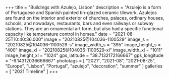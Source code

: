 +++
title = "Buildings with Azulejo, Lisbon"
description = "Azulejo is a form of Portuguese and Spanish painted tin-glazed ceramic tilework. Azulejos are found on the interior and exterior of churches, palaces, ordinary houses, schools, and nowadays, restaurants, bars and even railways or subway stations. They are an ornamental art form, but also had a specific functional capacity like temperature control in homes."
date = "2021-08-25T10:40:36.000"
image = "20210825@104036-1100529"
image_s = "20210825@104036-1100529-s"
image_width_s = "395"
image_height_s = "400"
image_xl = "20210825@104036-1100529-xl"
image_width_xl = "1011"
image_height_xl = "1024"
gps_latitude = "38.7132172166667"
gps_longitude = "-9.14312036666667"
phototags = [ "2021", "2021-08", "2021-08-25", "Europe", "Lisbon", "Portugal", "azulejo", "decoration", "summer" ]
galleries = [ "2021 Timeline" ]
+++
